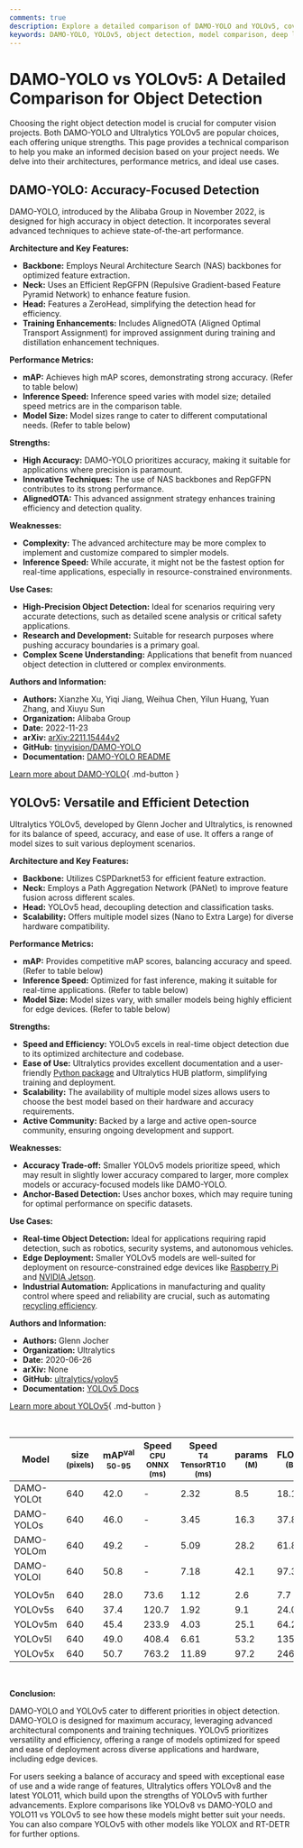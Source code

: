 ```yaml
---
comments: true
description: Explore a detailed comparison of DAMO-YOLO and YOLOv5, covering architecture, performance, and use cases to help select the best model for your project.
keywords: DAMO-YOLO, YOLOv5, object detection, model comparison, deep learning, computer vision, accuracy, performance metrics, Ultralytics
---
```


# DAMO-YOLO vs YOLOv5: A Detailed Comparison for Object Detection

Choosing the right object detection model is crucial for computer vision projects. Both DAMO-YOLO and Ultralytics YOLOv5 are popular choices, each offering unique strengths. This page provides a technical comparison to help you make an informed decision based on your project needs. We delve into their architectures, performance metrics, and ideal use cases.

<script async src="https://cdn.jsdelivr.net/npm/chart.js"></script>
<script defer src="../../javascript/benchmark.js"></script>

<canvas id="modelComparisonChart" width="1024" height="400" active-models='["DAMO-YOLO", "YOLOv5"]'></canvas>

## DAMO-YOLO: Accuracy-Focused Detection

DAMO-YOLO, introduced by the Alibaba Group in November 2022, is designed for high accuracy in object detection. It incorporates several advanced techniques to achieve state-of-the-art performance.

**Architecture and Key Features:**

- **Backbone:** Employs Neural Architecture Search (NAS) backbones for optimized feature extraction.
- **Neck:** Uses an Efficient RepGFPN (Repulsive Gradient-based Feature Pyramid Network) to enhance feature fusion.
- **Head:** Features a ZeroHead, simplifying the detection head for efficiency.
- **Training Enhancements:** Includes AlignedOTA (Aligned Optimal Transport Assignment) for improved assignment during training and distillation enhancement techniques.

**Performance Metrics:**

- **mAP:** Achieves high mAP scores, demonstrating strong accuracy. (Refer to table below)
- **Inference Speed:** Inference speed varies with model size; detailed speed metrics are in the comparison table.
- **Model Size:** Model sizes range to cater to different computational needs. (Refer to table below)

**Strengths:**

- **High Accuracy:** DAMO-YOLO prioritizes accuracy, making it suitable for applications where precision is paramount.
- **Innovative Techniques:** The use of NAS backbones and RepGFPN contributes to its strong performance.
- **AlignedOTA:** This advanced assignment strategy enhances training efficiency and detection quality.

**Weaknesses:**

- **Complexity:** The advanced architecture may be more complex to implement and customize compared to simpler models.
- **Inference Speed:** While accurate, it might not be the fastest option for real-time applications, especially in resource-constrained environments.

**Use Cases:**

- **High-Precision Object Detection:** Ideal for scenarios requiring very accurate detections, such as detailed scene analysis or critical safety applications.
- **Research and Development:** Suitable for research purposes where pushing accuracy boundaries is a primary goal.
- **Complex Scene Understanding:** Applications that benefit from nuanced object detection in cluttered or complex environments.

**Authors and Information:**

- **Authors:** Xianzhe Xu, Yiqi Jiang, Weihua Chen, Yilun Huang, Yuan Zhang, and Xiuyu Sun
- **Organization:** Alibaba Group
- **Date:** 2022-11-23
- **arXiv:** [arXiv:2211.15444v2](https://arxiv.org/abs/2211.15444v2)
- **GitHub:** [tinyvision/DAMO-YOLO](https://github.com/tinyvision/DAMO-YOLO)
- **Documentation:** [DAMO-YOLO README](https://github.com/tinyvision/DAMO-YOLO/blob/master/README.md)

[Learn more about DAMO-YOLO](https://github.com/tinyvision/DAMO-YOLO){ .md-button }

## YOLOv5: Versatile and Efficient Detection

Ultralytics YOLOv5, developed by Glenn Jocher and Ultralytics, is renowned for its balance of speed, accuracy, and ease of use. It offers a range of model sizes to suit various deployment scenarios.

**Architecture and Key Features:**

- **Backbone:** Utilizes CSPDarknet53 for efficient feature extraction.
- **Neck:** Employs a Path Aggregation Network (PANet) to improve feature fusion across different scales.
- **Head:** YOLOv5 head, decoupling detection and classification tasks.
- **Scalability:** Offers multiple model sizes (Nano to Extra Large) for diverse hardware compatibility.

**Performance Metrics:**

- **mAP:** Provides competitive mAP scores, balancing accuracy and speed. (Refer to table below)
- **Inference Speed:** Optimized for fast inference, making it suitable for real-time applications. (Refer to table below)
- **Model Size:** Model sizes vary, with smaller models being highly efficient for edge devices. (Refer to table below)

**Strengths:**

- **Speed and Efficiency:** YOLOv5 excels in real-time object detection due to its optimized architecture and codebase.
- **Ease of Use:** Ultralytics provides excellent documentation and a user-friendly [Python package](https://pypi.org/project/ultralytics/) and Ultralytics HUB platform, simplifying training and deployment.
- **Scalability:** The availability of multiple model sizes allows users to choose the best model based on their hardware and accuracy requirements.
- **Active Community:** Backed by a large and active open-source community, ensuring ongoing development and support.

**Weaknesses:**

- **Accuracy Trade-off:** Smaller YOLOv5 models prioritize speed, which may result in slightly lower accuracy compared to larger, more complex models or accuracy-focused models like DAMO-YOLO.
- **Anchor-Based Detection:** Uses anchor boxes, which may require tuning for optimal performance on specific datasets.

**Use Cases:**

- **Real-time Object Detection:** Ideal for applications requiring rapid detection, such as robotics, security systems, and autonomous vehicles.
- **Edge Deployment:** Smaller YOLOv5 models are well-suited for deployment on resource-constrained edge devices like [Raspberry Pi](https://docs.ultralytics.com/guides/raspberry-pi/) and [NVIDIA Jetson](https://docs.ultralytics.com/guides/nvidia-jetson/).
- **Industrial Automation:** Applications in manufacturing and quality control where speed and reliability are crucial, such as automating [recycling efficiency](https://www.ultralytics.com/blog/recycling-efficiency-the-power-of-vision-ai-in-automated-sorting).

**Authors and Information:**

- **Authors:** Glenn Jocher
- **Organization:** Ultralytics
- **Date:** 2020-06-26
- **arXiv:** None
- **GitHub:** [ultralytics/yolov5](https://github.com/ultralytics/yolov5)
- **Documentation:** [YOLOv5 Docs](https://docs.ultralytics.com/models/yolov5/)

[Learn more about YOLOv5](https://docs.ultralytics.com/models/yolov5/){ .md-button }

<br>

| Model      | size<br><sup>(pixels) | mAP<sup>val<br>50-95 | Speed<br><sup>CPU ONNX<br>(ms) | Speed<br><sup>T4 TensorRT10<br>(ms) | params<br><sup>(M) | FLOPs<br><sup>(B) |
| ---------- | --------------------- | -------------------- | ------------------------------ | ----------------------------------- | ------------------ | ----------------- |
| DAMO-YOLOt | 640                   | 42.0                 | -                              | 2.32                                | 8.5                | 18.1              |
| DAMO-YOLOs | 640                   | 46.0                 | -                              | 3.45                                | 16.3               | 37.8              |
| DAMO-YOLOm | 640                   | 49.2                 | -                              | 5.09                                | 28.2               | 61.8              |
| DAMO-YOLOl | 640                   | 50.8                 | -                              | 7.18                                | 42.1               | 97.3              |
|            |                       |                      |                                |                                     |                    |                   |
| YOLOv5n    | 640                   | 28.0                 | 73.6                           | 1.12                                | 2.6                | 7.7               |
| YOLOv5s    | 640                   | 37.4                 | 120.7                          | 1.92                                | 9.1                | 24.0              |
| YOLOv5m    | 640                   | 45.4                 | 233.9                          | 4.03                                | 25.1               | 64.2              |
| YOLOv5l    | 640                   | 49.0                 | 408.4                          | 6.61                                | 53.2               | 135.0             |
| YOLOv5x    | 640                   | 50.7                 | 763.2                          | 11.89                               | 97.2               | 246.4             |

<br>

**Conclusion:**

DAMO-YOLO and YOLOv5 cater to different priorities in object detection. DAMO-YOLO is designed for maximum accuracy, leveraging advanced architectural components and training techniques. YOLOv5 prioritizes versatility and efficiency, offering a range of models optimized for speed and ease of deployment across diverse applications and hardware, including edge devices.

For users seeking a balance of accuracy and speed with exceptional ease of use and a wide range of features, Ultralytics offers YOLOv8 and the latest YOLO11, which build upon the strengths of YOLOv5 with further advancements. Explore comparisons like YOLOv8 vs DAMO-YOLO and YOLO11 vs YOLOv5 to see how these models might better suit your needs. You can also compare YOLOv5 with other models like YOLOX and RT-DETR for further options.
